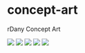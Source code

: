 # concept-art
rDany Concept Art

![](https://github.com/rDany/concept-art/blob/master/rDany%20expresions.png)
![](https://github.com/rDany/concept-art/blob/master/rDany%20views.png)
![](https://github.com/rDany/concept-art/blob/master/rdany_modelado_CORRECCIONES1%20anotaciones.jpg)
![](https://github.com/rDany/concept-art/blob/master/rdany_modelado_CORRECCIONES1.jpg)
![](https://github.com/rDany/concept-art/blob/master/rdany_modelado_CORRECCIONES2.jpg)
